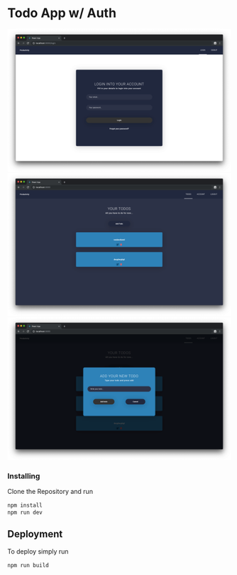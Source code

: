 # Todo App w/ Auth



![Thumbnail](1.png)
![Thumbnail2](2.png)
![Thumbnail3](3.png)


### Installing

Clone the Repository and run

```
npm install
npm run dev
```

## Deployment

To deploy simply run

```
npm run build
```

